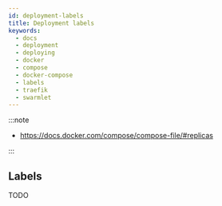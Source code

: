 ```yaml
---
id: deployment-labels
title: Deployment labels
keywords:
  - docs
  - deployment
  - deploying
  - docker
  - compose
  - docker-compose
  - labels
  - traefik
  - swarmlet
---
```


:::note

- <https://docs.docker.com/compose/compose-file/#replicas>

:::

## Labels

TODO
